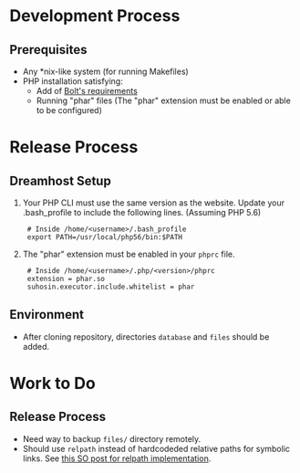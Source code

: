 Development Process
===================

Prerequisites
-------------

* Any *nix-like system (for running Makefiles)
* PHP installation satisfying:
    * Add of [Bolt's requirements][bolt-req]
    * Running "phar" files (The "phar" extension must be enabled or able to be configured)

Release Process
===============

Dreamhost Setup
---------------

1. Your PHP CLI must use the same version as the website. Update your
   .bash_profile to include the following lines. (Assuming PHP 5.6)

        # Inside /home/<username>/.bash_profile
        export PATH=/usr/local/php56/bin:$PATH

2. The "phar" extension must be enabled in
   your `phprc` file.

        # Inside /home/<username>/.php/<version>/phprc
        extension = phar.so
        suhosin.executor.include.whitelist = phar


Environment
-----------

* After cloning repository, directories `database` and `files` should be added.

Work to Do
==========

Release Process
---------------

* Need way to backup `files/` directory remotely.
* Should use `relpath` instead of hardcodeded relative paths for symbolic links.
  See [this SO post for relpath implementation][so-relpath].



[bolt-req]: https://docs.bolt.cm/3.2/getting-started/requirements
[so-relpath]: http://stackoverflow.com/a/12498485
